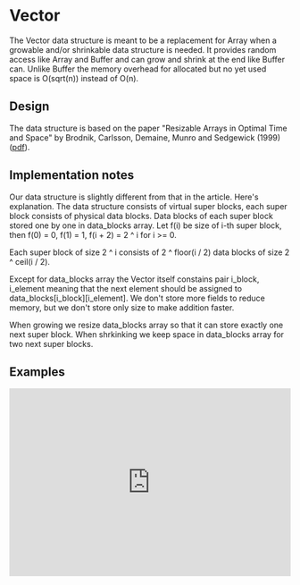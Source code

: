 # Vector

The Vector data structure is meant to be a replacement for Array when a growable and/or shrinkable data structure is needed.
It provides random access like Array and Buffer and can grow and shrink at the end like Buffer can.
Unlike Buffer the memory overhead for allocated but no yet used space is O(sqrt(n)) instead of O(n).

## Design

The data structure is based on the paper "Resizable Arrays in Optimal Time and Space" by Brodnik, Carlsson, Demaine, Munro and Sedgewick (1999) ([pdf](https://sedgewick.io/wp-content/themes/sedgewick/papers/1999Optimal.pdf)).

## Implementation notes

Our data structure is slightly different from that in the article. Here's explanation.
The data structure consists of virtual super blocks, each super block consists of physical data blocks. Data blocks of each super block stored one by one in data_blocks array. Let f(i) be size of i-th super block, then
f(0) = 0, f(1) = 1, f(i + 2) = 2 ^ i for i >= 0.

Each super block of size 2 ^ i consists of 2 ^ floor(i / 2) data blocks of size 2 ^ ceil(i / 2).

Except for data_blocks array the Vector itself constains pair i_block, i_element meaning that the next element should be assigned to data_blocks[i_block][i_element]. We don't store more fields to reduce memory, but we don't store only size to make addition faster.

When growing we resize data_blocks array so that it can store exactly one next super block. When shrkinking we keep space in data_blocks array for two next super blocks.

## Examples

<iframe src="https://embed.smartcontracts.org/motoko/g/dkCFWpwHLocXpeCoqYZ2UySHvuHtBp1mcmB9BZ68egVFy9otJnsENzyGPQciu5b4MBAHbmhzu99NN6UUQyij2XrdrokoZwoJ6mG9wcjwf58XaB81YHpFhoJ2zdTu28r9SqAaT8bCvP8th8aqHZMsxqmogKnduaCgReg5FsbJbVh4?lines=9" width="100%" height="336" style="border:0" title="Motoko code snippet" /> 